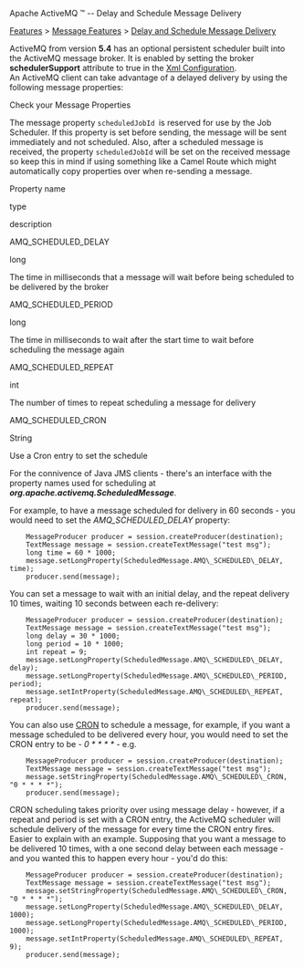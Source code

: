 Apache ActiveMQ ™ -- Delay and Schedule Message Delivery 

[Features](features.html) > [Message Features](message-features.html) > [Delay and Schedule Message Delivery](delay-and-schedule-message-delivery.html)


ActiveMQ from version **5.4** has an optional persistent scheduler built into the ActiveMQ message broker. It is enabled by setting the broker **schedulerSupport** attribute to true in the [Xml Configuration](xml-configuration.html).  
An ActiveMQ client can take advantage of a delayed delivery by using the following message properties:

Check your Message Properties

The message property `scheduledJobId `is reserved for use by the Job Scheduler. If this property is set before sending, the message will be sent immediately and not scheduled. Also, after a scheduled message is received, the property `scheduledJobId` will be set on the received message so keep this in mind if using something like a Camel Route which might automatically copy properties over when re-sending a message.

Property name

type

description

AMQ\_SCHEDULED\_DELAY

long

The time in milliseconds that a message will wait before being scheduled to be delivered by the broker

AMQ\_SCHEDULED\_PERIOD

long

The time in milliseconds to wait after the start time to wait before scheduling the message again

AMQ\_SCHEDULED\_REPEAT

int

The number of times to repeat scheduling a message for delivery

AMQ\_SCHEDULED\_CRON

String

Use a Cron entry to set the schedule

For the connivence of Java JMS clients - there's an interface with the property names used for scheduling at _**org.apache.activemq.ScheduledMessage**_.

For example, to have a message scheduled for delivery in 60 seconds - you would need to set the _AMQ\_SCHEDULED\_DELAY_ property:

        MessageProducer producer = session.createProducer(destination);
        TextMessage message = session.createTextMessage("test msg");
        long time = 60 * 1000;
        message.setLongProperty(ScheduledMessage.AMQ\_SCHEDULED\_DELAY, time);
        producer.send(message);

You can set a message to wait with an initial delay, and the repeat delivery 10 times, waiting 10 seconds between each re-delivery:

        MessageProducer producer = session.createProducer(destination);
        TextMessage message = session.createTextMessage("test msg");
        long delay = 30 * 1000;
        long period = 10 * 1000;
        int repeat = 9;
        message.setLongProperty(ScheduledMessage.AMQ\_SCHEDULED\_DELAY, delay);
        message.setLongProperty(ScheduledMessage.AMQ\_SCHEDULED\_PERIOD, period);
        message.setIntProperty(ScheduledMessage.AMQ\_SCHEDULED\_REPEAT, repeat);
        producer.send(message);

You can also use [CRON](http://en.wikipedia.org/wiki/Cron) to schedule a message, for example, if you want a message scheduled to be delivered every hour, you would need to set the CRON entry to be - _0 * * * *_ \- e.g.

        MessageProducer producer = session.createProducer(destination);
        TextMessage message = session.createTextMessage("test msg");
        message.setStringProperty(ScheduledMessage.AMQ\_SCHEDULED\_CRON, "0 * * * *");
        producer.send(message);

CRON scheduling takes priority over using message delay - however, if a repeat and period is set with a CRON entry, the ActiveMQ scheduler will schedule delivery of the message for every time the CRON entry fires. Easier to explain with an example. Supposing that you want a message to be delivered 10 times, with a one second delay between each message - and you wanted this to happen every hour - you'd do this:

        MessageProducer producer = session.createProducer(destination);
        TextMessage message = session.createTextMessage("test msg");
        message.setStringProperty(ScheduledMessage.AMQ\_SCHEDULED\_CRON, "0 * * * *");
        message.setLongProperty(ScheduledMessage.AMQ\_SCHEDULED\_DELAY, 1000);
        message.setLongProperty(ScheduledMessage.AMQ\_SCHEDULED\_PERIOD, 1000);
        message.setIntProperty(ScheduledMessage.AMQ\_SCHEDULED\_REPEAT, 9);
        producer.send(message);

